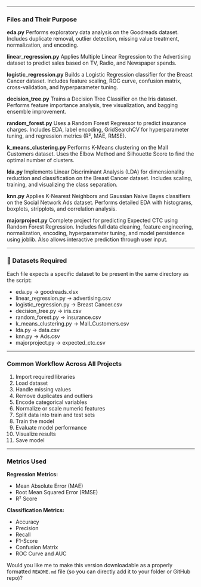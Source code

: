 -----------------------------------------------------------
### Files and Their Purpose

**eda.py**
Performs exploratory data analysis on the Goodreads dataset.
Includes duplicate removal, outlier detection, missing value treatment, normalization, and encoding.

**linear_regression.py**
Applies Multiple Linear Regression to the Advertising dataset to predict sales based on TV, Radio, and Newspaper spends.

**logistic_regression.py**
Builds a Logistic Regression classifier for the Breast Cancer dataset.
Includes feature scaling, ROC curve, confusion matrix, cross-validation, and hyperparameter tuning.

**decision_tree.py**
Trains a Decision Tree Classifier on the Iris dataset.
Performs feature importance analysis, tree visualization, and bagging ensemble improvement.

**random_forest.py**
Uses a Random Forest Regressor to predict insurance charges.
Includes EDA, label encoding, GridSearchCV for hyperparameter tuning, and regression metrics (R², MAE, RMSE).

**k_means_clustering.py**
Performs K-Means clustering on the Mall Customers dataset.
Uses the Elbow Method and Silhouette Score to find the optimal number of clusters.

**lda.py**
Implements Linear Discriminant Analysis (LDA) for dimensionality reduction and classification on the Breast Cancer dataset.
Includes scaling, training, and visualizing the class separation.

**knn.py**
Applies K-Nearest Neighbors and Gaussian Naive Bayes classifiers on the Social Network Ads dataset.
Performs detailed EDA with histograms, boxplots, stripplots, and correlation analysis.

**majorproject.py**
Complete project for predicting Expected CTC using Random Forest Regression.
Includes full data cleaning, feature engineering, normalization, encoding, hyperparameter tuning, and model persistence using joblib.
Also allows interactive prediction through user input.

---------------------------------------------------------------
### 📂 Datasets Required
Each file expects a specific dataset to be present in the same directory as the script:
* eda.py → goodreads.xlsx
* linear_regression.py → advertising.csv
* logistic_regression.py → Breast Cancer.csv
* decision_tree.py → iris.csv
* random_forest.py → insurance.csv
* k_means_clustering.py → Mall_Customers.csv
* lda.py → data.csv
* knn.py → Ads.csv
* majorproject.py → expected_ctc.csv
-----------------------------------------------------------------
### Common Workflow Across All Projects
1. Import required libraries
2. Load dataset
3. Handle missing values
4. Remove duplicates and outliers
5. Encode categorical variables
6. Normalize or scale numeric features
7. Split data into train and test sets
8. Train the model
9. Evaluate model performance
10. Visualize results
11. Save model
---------------------------------------------------------------------
### Metrics Used

**Regression Metrics:**
* Mean Absolute Error (MAE)
* Root Mean Squared Error (RMSE)
* R² Score

**Classification Metrics:**
* Accuracy
* Precision
* Recall
* F1-Score
* Confusion Matrix
* ROC Curve and AUC

Would you like me to make this version downloadable as a properly formatted `README.md` file (so you can directly add it to your folder or GitHub repo)?
